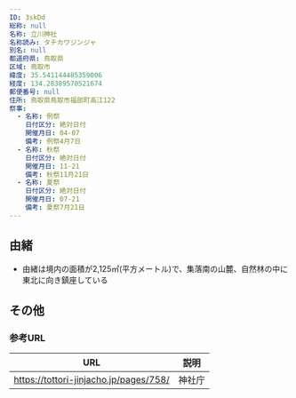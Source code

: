 ```yaml
---
ID: 3skDd
総称: null
名称: 立川神社
名称読み: タチカワジンジャ
別名: null
都道府県: 鳥取県
区域: 鳥取市
緯度: 35.541144485359006
経度: 134.28389570521674
郵便番号: null
住所: 鳥取県鳥取市福部町高江122
祭事:
  - 名称: 例祭
    日付区分: 絶対日付
    開催月日: 04-07
    備考: 例祭4月7日
  - 名称: 秋祭
    日付区分: 絶対日付
    開催月日: 11-21
    備考: 秋祭11月21日
  - 名称: 夏祭
    日付区分: 絶対日付
    開催月日: 07-21
    備考: 夏祭7月21日
---
```


## 由緒

- 由緒は境内の面積が2,125㎡(平方メートル)で、集落南の山麓、自然林の中に東北に向き鎮座している

## その他

### 参考URL

| URL                                    | 説明   |
| -------------------------------------- | ------ |
| https://tottori-jinjacho.jp/pages/758/ | 神社庁 |
